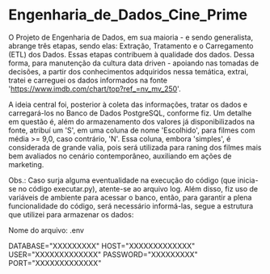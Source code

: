 # Engenharia_de_Dados_Cine_Prime
O Projeto de Engenharia de Dados, em sua maioria - e sendo generalista, abrange três etapas, sendo elas: Extração, Tratamento e o Carregamento (ETL) dos Dados. Essas etapas contribuem à qualidade dos dados. Dessa forma, para manutenção da cultura data driven - apoiando nas tomadas de decisões, a partir dos conhecimentos adquiridos nessa temática, extrai, tratei e carreguei os dados informados na fonte 'https://www.imdb.com/chart/top?ref_=nv_mv_250'.

A ideia central foi, posterior à coleta das informações, tratar os dados e carregará-los no Banco de Dados PostgreSQL, conforme fiz. Um detalhe em questão é, além do armazenamento dos valores já disponibilizados na fonte, atribuí um 'S', em uma coluna de nome 'Escolhido', para filmes com média >= 9,0, caso contrário, 'N'. Essa coluna, embora 'simples', é considerada de grande valia, pois será utilizada para raning dos filmes mais bem avaliados no cenário contemporâneo, auxiliando em ações de marketing.

Obs.: Caso surja alguma eventualidade na execução do código (que inicia-se no código executar.py), atente-se ao arquivo log. Além disso, fiz uso de variáveis de ambiente para acessar o banco, então, para garantir a plena funcionalidade do código, será necessário informá-las, segue a estrutura que utilizei para armazenar os dados:

Nome do arquivo: .env

DATABASE="XXXXXXXXX"
HOST="XXXXXXXXXXXXX"
USER="XXXXXXXXXXXXX"
PASSWORD="XXXXXXXXX"
PORT="XXXXXXXXXXXXX"